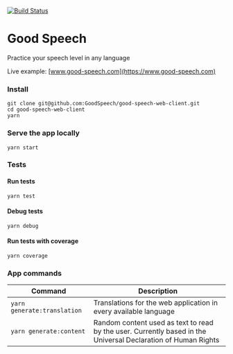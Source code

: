 [![Build Status](https://travis-ci.org/GoodSpeech/good-speech-web-client.svg?branch=master)](https://travis-ci.org/GoodSpeech/good-speech-web-client)

# Good Speech

Practice your speech level in any language

Live example: [www.good-speech.com](https://www.good-speech.com)

### Install

```
git clone git@github.com:GoodSpeech/good-speech-web-client.git
cd good-speech-web-client
yarn
```

### Serve the app locally

```
yarn start
```

### Tests

#### Run tests
```
yarn test
```

#### Debug tests

```
yarn debug
```

#### Run tests with coverage

```
yarn coverage
```

### App commands


| Command | Description |
| --- | --- |
| `yarn generate:translation` | Translations for the web application in every available language |
| `yarn generate:content` | Random content used as text to read by the user. Currently based in the Universal Declaration of Human Rights |
